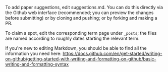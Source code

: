 To add paper suggestions, edit suggestions.md. You can do this directly via the Github web interface (recommended; you can preview the changes before submitting)
or by cloning and pushing; or by forking and making a PR.

To claim a spot, edit the corresponding term page under ```_posts```; the files are named according to roughly dates starting the relevant term.

If you're new to editing Markdown, you should be able to find all the information you need here: https://docs.github.com/en/get-started/writing-on-github/getting-started-with-writing-and-formatting-on-github/basic-writing-and-formatting-syntax
